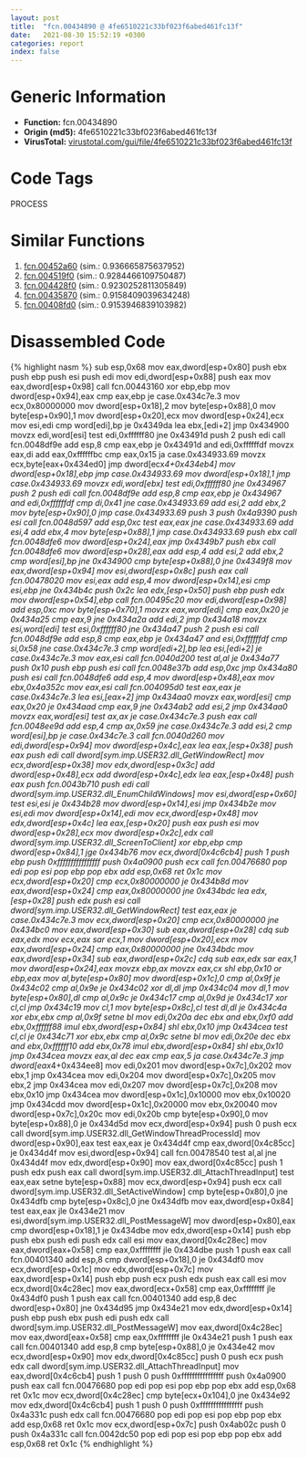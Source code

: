 ```yaml
---
layout: post
title:  "fcn.00434890 @ 4fe6510221c33bf023f6abed461fc13f"
date:   2021-08-30 15:52:19 +0300
categories: report
index: false
---
```


# Generic Information
- **Function:** fcn.00434890
- **Origin (md5):** 4fe6510221c33bf023f6abed461fc13f
- **VirusTotal:** [virustotal.com/gui/file/4fe6510221c33bf023f6abed461fc13f][virustotal_ref]

# Code Tags
<span class="tag" id="PROCESS">PROCESS</span>


# Similar Functions

1. [fcn.00452a60][similar_1_ref] (sim.: 0.936665875637952)
2. [fcn.004519f0][similar_2_ref] (sim.: 0.9284466109750487)
3. [fcn.004428f0][similar_3_ref] (sim.: 0.9230252811305849)
4. [fcn.00435870][similar_4_ref] (sim.: 0.9158409039634248)
5. [fcn.00408fd0][similar_5_ref] (sim.: 0.9153946839103982)


# Disassembled Code

{% highlight nasm %}
sub esp,0x68
mov eax,dword[esp+0x80]
push ebx
push ebp
push esi
push edi
mov edi,dword[esp+0x88]
push eax
mov eax,dword[esp+0x98]
call fcn.00443160
xor ebp,ebp
mov dword[esp+0x94],eax
cmp eax,ebp
je case.0x434c7e.3
mov ecx,0x80000000
mov dword[esp+0x18],2
mov byte[esp+0x88],0
mov byte[esp+0x90],1
mov dword[esp+0x20],ecx
mov dword[esp+0x24],ecx
mov esi,edi
cmp word[edi],bp
je 0x4349da
lea ebx,[edi+2]
jmp 0x434900
movzx edi,word[esi]
test edi,0xffffff80
jne 0x43491d
push 2
push edi
call fcn.0048df9e
add esp,8
cmp eax,ebp
je 0x43491d
and edi,0xffffffdf
movzx eax,di
add eax,0xffffffbc
cmp eax,0x15
ja case.0x434933.69
movzx ecx,byte[eax+0x434ed0]
jmp dword[ecx*4+0x434eb4]
mov dword[esp+0x18],ebp
jmp case.0x434933.69
mov dword[esp+0x18],1
jmp case.0x434933.69
movzx edi,word[ebx]
test edi,0xffffff80
jne 0x434967
push 2
push edi
call fcn.0048df9e
add esp,8
cmp eax,ebp
je 0x434967
and edi,0xffffffdf
cmp di,0x41
jne case.0x434933.69
add esi,2
add ebx,2
mov byte[esp+0x90],0
jmp case.0x434933.69
push 3
push 0x4a9390
push esi
call fcn.0048d597
add esp,0xc
test eax,eax
jne case.0x434933.69
add esi,4
add ebx,4
mov byte[esp+0x88],1
jmp case.0x434933.69
push ebx
call fcn.0048dfe6
mov dword[esp+0x24],eax
jmp 0x4349b7
push ebx
call fcn.0048dfe6
mov dword[esp+0x28],eax
add esp,4
add esi,2
add ebx,2
cmp word[esi],bp
jne 0x434900
cmp byte[esp+0x88],0
jne 0x4349f8
mov eax,dword[esp+0x94]
mov esi,dword[esp+0x8c]
push eax
call fcn.00478020
mov esi,eax
add esp,4
mov dword[esp+0x14],esi
cmp esi,ebp
jne 0x434b4c
push 0x2c
lea edx,[esp+0x50]
push ebp
push edx
mov dword[esp+0x54],ebp
call fcn.00495c20
mov edi,dword[esp+0x98]
add esp,0xc
mov byte[esp+0x70],1
movzx eax,word[edi]
cmp eax,0x20
je 0x434a25
cmp eax,9
jne 0x434a2a
add edi,2
jmp 0x434a18
movzx esi,word[edi]
test esi,0xffffff80
jne 0x434a47
push 2
push esi
call fcn.0048df9e
add esp,8
cmp eax,ebp
je 0x434a47
and esi,0xffffffdf
cmp si,0x58
jne case.0x434c7e.3
cmp word[edi+2],bp
lea esi,[edi+2]
je case.0x434c7e.3
mov eax,esi
call fcn.0040d200
test al,al
je 0x434a77
push 0x10
push ebp
push esi
call fcn.0048e37b
add esp,0xc
jmp 0x434a80
push esi
call fcn.0048dfe6
add esp,4
mov dword[esp+0x48],eax
mov ebx,0x4a352c
mov eax,esi
call fcn.004095d0
test eax,eax
je case.0x434c7e.3
lea esi,[eax+2]
jmp 0x434aa0
movzx eax,word[esi]
cmp eax,0x20
je 0x434aad
cmp eax,9
jne 0x434ab2
add esi,2
jmp 0x434aa0
movzx eax,word[esi]
test ax,ax
je case.0x434c7e.3
push eax
call fcn.0048ee9d
add esp,4
cmp ax,0x59
jne case.0x434c7e.3
add esi,2
cmp word[esi],bp
je case.0x434c7e.3
call fcn.0040d260
mov edi,dword[esp+0x94]
mov dword[esp+0x4c],eax
lea eax,[esp+0x38]
push eax
push edi
call dword[sym.imp.USER32.dll_GetWindowRect]
mov ecx,dword[esp+0x38]
mov edx,dword[esp+0x3c]
add dword[esp+0x48],ecx
add dword[esp+0x4c],edx
lea eax,[esp+0x48]
push eax
push fcn.0043b710
push edi
call dword[sym.imp.USER32.dll_EnumChildWindows]
mov esi,dword[esp+0x60]
test esi,esi
je 0x434b28
mov dword[esp+0x14],esi
jmp 0x434b2e
mov esi,edi
mov dword[esp+0x14],edi
mov ecx,dword[esp+0x48]
mov edx,dword[esp+0x4c]
lea eax,[esp+0x20]
push eax
push esi
mov dword[esp+0x28],ecx
mov dword[esp+0x2c],edx
call dword[sym.imp.USER32.dll_ScreenToClient]
xor ebp,ebp
cmp dword[esp+0x84],1
jge 0x434b76
mov ecx,dword[0x4c6cb4]
push 1
push ebp
push 0xffffffffffffffff
push 0x4a0900
push ecx
call fcn.00476680
pop edi
pop esi
pop ebp
pop ebx
add esp,0x68
ret 0x1c
mov ecx,dword[esp+0x20]
cmp ecx,0x80000000
je 0x434b8d
mov eax,dword[esp+0x24]
cmp eax,0x80000000
jne 0x434bdc
lea edx,[esp+0x28]
push edx
push esi
call dword[sym.imp.USER32.dll_GetWindowRect]
test eax,eax
je case.0x434c7e.3
mov ecx,dword[esp+0x20]
cmp ecx,0x80000000
jne 0x434bc0
mov eax,dword[esp+0x30]
sub eax,dword[esp+0x28]
cdq
sub eax,edx
mov ecx,eax
sar ecx,1
mov dword[esp+0x20],ecx
mov eax,dword[esp+0x24]
cmp eax,0x80000000
jne 0x434bdc
mov eax,dword[esp+0x34]
sub eax,dword[esp+0x2c]
cdq
sub eax,edx
sar eax,1
mov dword[esp+0x24],eax
movzx ebp,ax
movzx eax,cx
shl ebp,0x10
or ebp,eax
mov al,byte[esp+0x80]
mov dword[esp+0x1c],0
cmp al,0x9f
je 0x434c02
cmp al,0x9e
je 0x434c02
xor dl,dl
jmp 0x434c04
mov dl,1
mov byte[esp+0x80],dl
cmp al,0x9c
je 0x434c17
cmp al,0x9d
je 0x434c17
xor cl,cl
jmp 0x434c19
mov cl,1
mov byte[esp+0x8c],cl
test dl,dl
je 0x434c4a
xor ebx,ebx
cmp al,0x9f
setne bl
mov edi,0x20a
dec ebx
and ebx,0xf0
add ebx,0xffffff88
imul ebx,dword[esp+0x84]
shl ebx,0x10
jmp 0x434cea
test cl,cl
je 0x434c71
xor ebx,ebx
cmp al,0x9c
setne bl
mov edi,0x20e
dec ebx
and ebx,0xffffff10
add ebx,0x78
imul ebx,dword[esp+0x84]
shl ebx,0x10
jmp 0x434cea
movzx eax,al
dec eax
cmp eax,5
ja case.0x434c7e.3
jmp dword[eax*4+0x434ee8]
mov edi,0x201
mov dword[esp+0x7c],0x202
mov ebx,1
jmp 0x434cea
mov edi,0x204
mov dword[esp+0x7c],0x205
mov ebx,2
jmp 0x434cea
mov edi,0x207
mov dword[esp+0x7c],0x208
mov ebx,0x10
jmp 0x434cea
mov dword[esp+0x1c],0x10000
mov ebx,0x10020
jmp 0x434cdd
mov dword[esp+0x1c],0x20000
mov ebx,0x20040
mov dword[esp+0x7c],0x20c
mov edi,0x20b
cmp byte[esp+0x90],0
mov byte[esp+0x88],0
je 0x434d5d
mov ecx,dword[esp+0x94]
push 0
push ecx
call dword[sym.imp.USER32.dll_GetWindowThreadProcessId]
mov dword[esp+0x90],eax
test eax,eax
je 0x434d4f
cmp eax,dword[0x4c85cc]
je 0x434d4f
mov esi,dword[esp+0x94]
call fcn.00478540
test al,al
jne 0x434d4f
mov edx,dword[esp+0x90]
mov eax,dword[0x4c85cc]
push 1
push edx
push eax
call dword[sym.imp.USER32.dll_AttachThreadInput]
test eax,eax
setne byte[esp+0x88]
mov ecx,dword[esp+0x94]
push ecx
call dword[sym.imp.USER32.dll_SetActiveWindow]
cmp byte[esp+0x80],0
jne 0x434dfb
cmp byte[esp+0x8c],0
jne 0x434dfb
mov eax,dword[esp+0x84]
test eax,eax
jle 0x434e21
mov esi,dword[sym.imp.USER32.dll_PostMessageW]
mov dword[esp+0x80],eax
cmp dword[esp+0x18],1
je 0x434dbe
mov edx,dword[esp+0x14]
push ebp
push ebx
push edi
push edx
call esi
mov eax,dword[0x4c28ec]
mov eax,dword[eax+0x58]
cmp eax,0xffffffff
jle 0x434dbe
push 1
push eax
call fcn.00401340
add esp,8
cmp dword[esp+0x18],0
je 0x434df0
mov ecx,dword[esp+0x1c]
mov edx,dword[esp+0x7c]
mov eax,dword[esp+0x14]
push ebp
push ecx
push edx
push eax
call esi
mov ecx,dword[0x4c28ec]
mov eax,dword[ecx+0x58]
cmp eax,0xffffffff
jle 0x434df0
push 1
push eax
call fcn.00401340
add esp,8
dec dword[esp+0x80]
jne 0x434d95
jmp 0x434e21
mov edx,dword[esp+0x14]
push ebp
push ebx
push edi
push edx
call dword[sym.imp.USER32.dll_PostMessageW]
mov eax,dword[0x4c28ec]
mov eax,dword[eax+0x58]
cmp eax,0xffffffff
jle 0x434e21
push 1
push eax
call fcn.00401340
add esp,8
cmp byte[esp+0x88],0
je 0x434e42
mov ecx,dword[esp+0x90]
mov edx,dword[0x4c85cc]
push 0
push ecx
push edx
call dword[sym.imp.USER32.dll_AttachThreadInput]
mov eax,dword[0x4c6cb4]
push 1
push 0
push 0xffffffffffffffff
push 0x4a0900
push eax
call fcn.00476680
pop edi
pop esi
pop ebp
pop ebx
add esp,0x68
ret 0x1c
mov ecx,dword[0x4c28ec]
cmp byte[ecx+0x104],0
jne 0x434e92
mov edx,dword[0x4c6cb4]
push 1
push 0
push 0xffffffffffffffff
push 0x4a331c
push edx
call fcn.00476680
pop edi
pop esi
pop ebp
pop ebx
add esp,0x68
ret 0x1c
mov ecx,dword[esp+0x7c]
push 0x4ab02c
push 0
push 0x4a331c
call fcn.0042dc50
pop edi
pop esi
pop ebp
pop ebx
add esp,0x68
ret 0x1c
{% endhighlight %}


[similar_1_ref]: /report/fcn.00452a60@4fe6510221c33bf023f6abed461fc13f
[similar_2_ref]: /report/fcn.004519f0@4fe6510221c33bf023f6abed461fc13f
[similar_3_ref]: /report/fcn.004428f0@4fe6510221c33bf023f6abed461fc13f
[similar_4_ref]: /report/fcn.00435870@4fe6510221c33bf023f6abed461fc13f
[similar_5_ref]: /report/fcn.00408fd0@065d95e046989885ac0aa05648eeda39
[virustotal_ref]: https://www.virustotal.com/gui/file/4fe6510221c33bf023f6abed461fc13f
